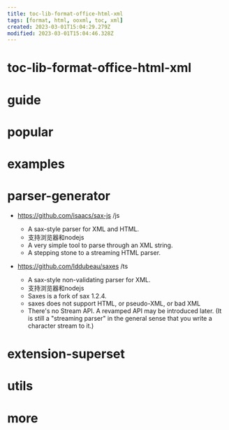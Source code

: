 ```yaml
---
title: toc-lib-format-office-html-xml
tags: [format, html, ooxml, toc, xml]
created: 2023-03-01T15:04:29.279Z
modified: 2023-03-01T15:04:46.328Z
---
```


# toc-lib-format-office-html-xml




# guide

# popular

# examples

# parser-generator

- https://github.com/isaacs/sax-js /js
  - A sax-style parser for XML and HTML.
  - 支持浏览器和nodejs
  - A very simple tool to parse through an XML string.
  - A stepping stone to a streaming HTML parser.

- https://github.com/lddubeau/saxes /ts
  - A sax-style non-validating parser for XML.
  - 支持浏览器和nodejs
  - Saxes is a fork of sax 1.2.4. 
  - saxes does not support HTML, or pseudo-XML, or bad XML
  - There's no Stream API. A revamped API may be introduced later. (It is still a "streaming parser" in the general sense that you write a character stream to it.)

# extension-superset

# utils

# more
